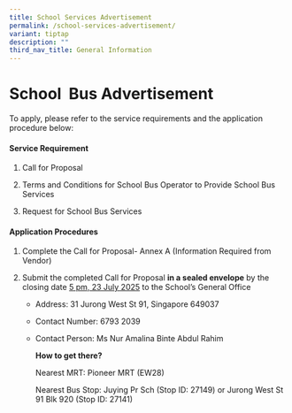 ```yaml
---
title: School Services Advertisement
permalink: /school-services-advertisement/
variant: tiptap
description: ""
third_nav_title: General Information
---
```

<h1><strong>School&nbsp; Bus Advertisement</strong></h1>
<p>To apply, please refer to the service requirements and the application
procedure below:</p>
<p></p>
<h4>Service Requirement</h4>
<ol data-tight="true" class="tight">
<li>
<p>Call for Proposal</p>
</li>
<li>
<p>Terms and Conditions for School Bus Operator to Provide School Bus Services</p>
</li>
<li>
<p>Request for School Bus Services</p>
</li>
</ol>
<p></p>
<h4>Application Procedures</h4>
<ol data-tight="true" class="tight">
<li>
<p>Complete the Call for Proposal- Annex A (Information Required from Vendor)</p>
</li>
<li>
<p>Submit the completed Call for Proposal <strong>in a sealed envelope</strong> by
the closing date <u>5 pm, 23 July 2025</u> to the School’s General Office</p>
<ul data-tight="true" class="tight">
<li>
<p>Address: 31 Jurong West St 91, Singapore 649037</p>
</li>
<li>
<p>Contact Number: 6793 2039</p>
</li>
<li>
<p>Contact Person: Ms Nur Amalina Binte Abdul Rahim</p>
<p></p>
<p><strong>How to get there?</strong>
</p>
<p>Nearest MRT: Pioneer MRT (EW28)</p>
<p>Nearest Bus Stop: Juying Pr Sch (Stop ID: 27149) or Jurong West St 91
Blk 920 (Stop ID: 27141)</p>
</li>
</ul>
</li>
</ol>
<p></p>
